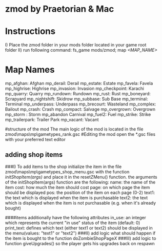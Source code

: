 # zmod by Praetorian & Mac

# Instructions
I) Place the zmod folder in your mods folder located in your game root folder
II) run following command: fs_game mods/zmod; map *<MAP_NAME>*

# Map Names
mp_afghan:		Afghan
mp_derail:		Derail
mp_estate:		Estate
mp_favela:		Favela
mp_highrise:	Highrise
mp_invasion:	Invasion
mp_checkpoint:	Karachi
mp_quarry:		Quarry
mp_rundown:		Rundown
mp_rust:		Rust
mp_boneyard:	Scrapyard
mp_nightshift:	Skidrow
mp_subbase:		Sub Base
mp_terminal:	Terminal
mp_underpass:	Underpass
mp_brecourt:	Wasteland 
mp_complex:		Bailout
mp_crash:		Crash
mp_compact:		Salvage
mp_overgrown:	Overgrown
mp_storm :		Storm
mp_abandon 		Carnival 
mp_fuel2:		Fuel
mp_strike:		Strike
mp_trailerpark:	Trailer Park
mp_vacant:		Vacant

#structure of the mod
The main logic of the mod is located in the file zmod\maps\mp\gametypes\_rank.gsc
#Editing the mod
open the *.gsc files with your preferred text editor
## adding shop items
###I)
To add items to the shop initialize the item in the file zmod\maps\mp\gametypes\_shop_menu.gsc with the function *initShopItem(args)* and place it in the resetZMenu() function.
the arguments of the initShopItem(args) function are the following:
name:	the name of the item
cost: 	how much the item should cost
page: 	on which page the item should be displayed
pos: 	the position of the item on each page (0-2)
text1: 	the text which is displayed when the item is purchasable
text2: 	the text which is displayed when the item is not purchasable (e.g. when it's already bought)

####items additionally have the following attributes
in_use:		an integer which represents the current "in use" status of the item (default: 0)
print_text:	defines which text (either text1 or text2) should be displayed in the menu(values: "text1" or "text2")
###II)
add logic what should happen if the item is bought to the function doZombieShopPage*X*
###III)
add logic to function giveUpgrades() so the player gets his upgrades back on respawn